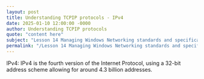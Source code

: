 ```yaml
---
layout: post
title: Understanding TCPIP protocols - IPv4
date: 2025-01-10 12:00:00 -0000
author: Understanding TCPIP protocols
quote: "content here"
subject: "Lesson 14 Managing Windows Networking standards and specifications"
permalink: "/Lesson 14 Managing Windows Networking standards and specifications/Understanding TCPIP protocols/Understanding TCPIP protocols - IPv4"
---
```


IPv4: IPv4 is the fourth version of the Internet Protocol, using a 32-bit address scheme allowing for around 4.3 billion addresses.
